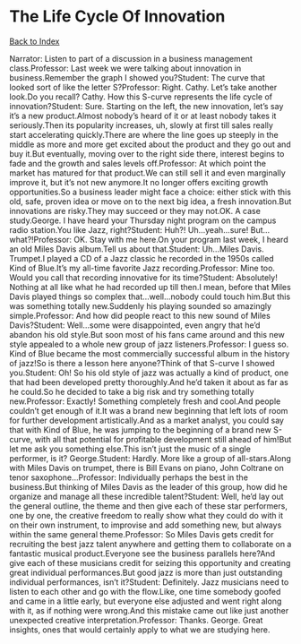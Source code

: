 # The Life Cycle Of Innovation
[Back to Index](https://github.com/windows10010/tpoExtractor/blog/master/README.md)

Narrator: Listen to part of a discussion in a business management class.Professor: Last week we were talking about innovation in business.Remember the graph I showed you?Student: The curve that looked sort of like the letter S?Professor: Right. Cathy. Let’s take another look.Do you recall? Cathy. How this S-curve represents the life cycle of innovation?Student: Sure. Starting on the left, the new innovation, let’s say it’s a new product.Almost nobody’s heard of it or at least nobody takes it seriously.Then its popularity increases, uh, slowly at first till sales really start accelerating quickly.There are where the line goes up steeply in the middle as more and more get excited about the product and they go out and buy it.But eventually, moving over to the right side there, interest begins to fade and the growth and sales levels off.Professor: At which point the market has matured for that product.We can still sell it and even marginally improve it, but it’s not new anymore.It no longer offers exciting growth opportunities.So a business leader might face a choice: either stick with this old, safe, proven idea or move on to the next big idea, a fresh innovation.But innovations are risky.They may succeed or they may not.OK. A case study.George. I have heard your Thursday night program on the campus radio station.You like Jazz, right?Student: Huh?! Uh…yeah…sure! But…what?!Professor: OK. Stay with me here.On your program last week, I heard an old Miles Davis album.Tell us about that.Student: Uh…Miles Davis. Trumpet.I played a CD of a Jazz classic he recorded in the 1950s called Kind of Blue.It’s my all-time favorite Jazz recording.Professor: Mine too. Would you call that recording innovative for its time?Student: Absolutely! Nothing at all like what he had recorded up till then.I mean, before that Miles Davis played things so complex that…well…nobody could touch him.But this was something totally new.Suddenly his playing sounded so amazingly simple.Professor: And how did people react to this new sound of Miles Davis?Student: Well…some were disappointed, even angry that he’d abandon his old style.But soon most of his fans came around and this new style appealed to a whole new group of jazz listeners.Professor: I guess so. Kind of Blue became the most commercially successful album in the history of jazz!So is there a lesson here anyone?Think of that S-curve I showed you.Student: Oh! So his old style of jazz was actually a kind of product, one that had been developed pretty thoroughly.And he’d taken it about as far as he could.So he decided to take a big risk and try something totally new.Professor: Exactly! Something completely fresh and cool.And people couldn’t get enough of it.It was a brand new beginning that left lots of room for further development artistically.And as a market analyst, you could say that with Kind of Blue, he was jumping to the beginning of a brand new S-curve, with all that potential for profitable development still ahead of him!But let me ask you something else.This isn’t just the music of a single performer, is it? George.Student: Hardly. More like a group of all-stars.Along with Miles Davis on trumpet, there is Bill Evans on piano, John Coltrane on tenor saxophone…Professor: Individually perhaps the best in the business.But thinking of Miles Davis as the leader of this group, how did he organize and manage all these incredible talent?Student: Well, he’d lay out the general outline, the theme and then give each of these star performers, one by one, the creative freedom to really show what they could do with it on their own instrument, to improvise and add something new, but always within the same general theme.Professor: So Miles Davis gets credit for recruiting the best jazz talent anywhere and getting them to collaborate on a fantastic musical product.Everyone see the business parallels here?And give each of these musicians credit for seizing this opportunity and creating great individual performances.But good jazz is more than just outstanding individual performances, isn’t it?Student: Definitely. Jazz musicians need to listen to each other and go with the flow.Like, one time somebody goofed and came in a little early, but everyone else adjusted and went right along with it, as if nothing were wrong.And this mistake came out like just another unexpected creative interpretation.Professor: Thanks. George. Great insights, ones that would certainly apply to what we are studying here. 
 